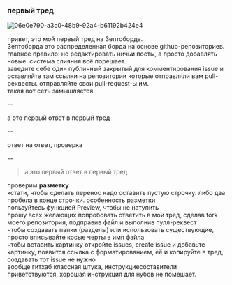 ### первый тред
![06e0e790-a3c0-48b9-92a4-b61192b424e4](https://cloud.githubusercontent.com/assets/23296719/20039807/4e44a0ba-a453-11e6-9938-d087fbfa6e94.png)

привет, это мой первый тред на Зептоборде.  
Зептоборда это распределенная борда на основе github-репозиториев.  
главное правило: не редактировать ничьи посты, а просто добавлять новые. система слияния всё порешает.  
заведите себе один публичный закрытый для комментирования issue и оставляйте там ссылки на репозитории которые отправляли вам pull-реквесты. отправляйте свои pull-request-ы им.  
такая вот сеть замышляется.  

--

а это первый ответ в первый тред

--

ответ на ответ, проверка

--

>а это первый ответ в первый тред

проверим **разметку**  
кстати, чтобы сделать перенос надо оставить пустую строчку. либо два пробела в конце строчки. особенность разметки  
пользуйтесь функцией Preview, чтобы не натупить  
прошу всех желающих попробовать ответить в мой тред, сделав fork моего репозитория, подправив файл и выполнив пулл-реквест  
чтобы создавать папки (разделы) или использовать существующие, просто вписывайте косые черты в имя файла  
чтобы вставить картинку откройте issues, create issue и добавьте картинку, появится ссылка с форматированием, её и копируйте в тред, создавать тот issue не нужно  
вообще гитхаб классная штука, инструкциесоставители приветствуются, хорошая инструкция для нубов не помешает.  

